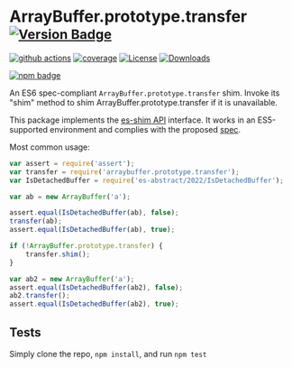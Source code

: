# ArrayBuffer.prototype.transfer <sup>[![Version Badge][npm-version-svg]][package-url]</sup>

[![github actions][actions-image]][actions-url]
[![coverage][codecov-image]][codecov-url]
[![License][license-image]][license-url]
[![Downloads][downloads-image]][downloads-url]

[![npm badge][npm-badge-png]][package-url]

An ES6 spec-compliant `ArrayBuffer.prototype.transfer` shim. Invoke its "shim" method to shim ArrayBuffer.prototype.transfer if it is unavailable.

This package implements the [es-shim API](https://github.com/es-shims/api) interface. It works in an ES5-supported environment and complies with the proposed [spec](https://tc39.es/proposal-arraybuffer-transfer/#sec-get-arraybuffer.prototype.transfer).

Most common usage:
```js
var assert = require('assert');
var transfer = require('arraybuffer.prototype.transfer');
var IsDetachedBuffer = require('es-abstract/2022/IsDetachedBuffer');

var ab = new ArrayBuffer('a');

assert.equal(IsDetachedBuffer(ab), false);
transfer(ab);
assert.equal(IsDetachedBuffer(ab), true);

if (!ArrayBuffer.prototype.transfer) {
	transfer.shim();
}

var ab2 = new ArrayBuffer('a');
assert.equal(IsDetachedBuffer(ab2), false);
ab2.transfer();
assert.equal(IsDetachedBuffer(ab2), true);
```

## Tests
Simply clone the repo, `npm install`, and run `npm test`

[package-url]: https://npmjs.org/package/arraybuffer.prototype.transfer
[npm-version-svg]: https://versionbadg.es/es-shims/ArrayBuffer.prototype.transfer.svg
[deps-svg]: https://david-dm.org/es-shims/ArrayBuffer.prototype.transfer.svg
[deps-url]: https://david-dm.org/es-shims/ArrayBuffer.prototype.transfer
[dev-deps-svg]: https://david-dm.org/es-shims/ArrayBuffer.prototype.transfer/dev-status.svg
[dev-deps-url]: https://david-dm.org/es-shims/ArrayBuffer.prototype.transfer#info=devDependencies
[npm-badge-png]: https://nodei.co/npm/arraybuffer.prototype.transfer.png?downloads=true&stars=true
[license-image]: https://img.shields.io/npm/l/arraybuffer.prototype.transfer.svg
[license-url]: LICENSE
[downloads-image]: https://img.shields.io/npm/dm/arraybuffer.prototype.transfer.svg
[downloads-url]: https://npm-stat.com/charts.html?package=arraybuffer.prototype.transfer
[codecov-image]: https://codecov.io/gh/es-shims/ArrayBuffer.prototype.transfer/branch/main/graphs/badge.svg
[codecov-url]: https://app.codecov.io/gh/es-shims/ArrayBuffer.prototype.transfer/
[actions-image]: https://img.shields.io/endpoint?url=https://github-actions-badge-u3jn4tfpocch.runkit.sh/es-shims/ArrayBuffer.prototype.transfer
[actions-url]: https://github.com/es-shims/ArrayBuffer.prototype.transfer/actions
